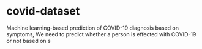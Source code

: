 # covid-dataset
Machine learning-based prediction of COVID-19 diagnosis based on symptoms, We need to predict whether a person is effected with COVID-19 or not based on s
